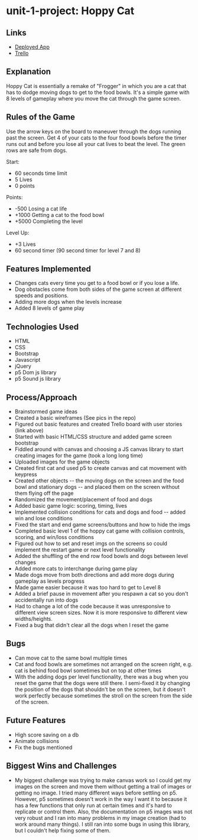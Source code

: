 # unit-1-project: Hoppy Cat

## Links
- [Deployed App](https://kristenkoyanagi.github.io/hoppy-cat-game/)
- [Trello](https://trello.com/b/ATeh7MAj/unit-1-project)

## Explanation
Hoppy Cat is essentially a remake of "Frogger" in which you are a cat that has to dodge moving dogs to get to the food bowls. It's a simple game with 8 levels of gameplay where you move the cat through the game screen.

## Rules of the Game
Use the arrow keys on the board to maneuver through the dogs running past the screen. Get 4 of your cats to the four food bowls before the timer runs out and before you lose all your cat lives to beat the level. The green rows are safe from dogs.

Start:
- 60 seconds time limit
- 5 Lives
- 0 points

Points:
- -500 Losing a cat life
- +1000 Getting a cat to the food bowl
- +5000 Completing the level

Level Up:
- +3 Lives
- 60 second timer (90 second timer for level 7 and 8)

## Features Implemented
- Changes cats every time you get to a food bowl or if you lose a life.
- Dog obstacles come from both sides of the game screen at different speeds and positions.
- Adding more dogs when the levels increase
- Added 8 levels of game play


## Technologies Used
- HTML
- CSS
- Bootstrap
- Javascript
- jQuery
- p5 Dom js library
- p5 Sound js library

## Process/Approach
* Brainstormed game ideas
* Created a basic wireframes (See pics in the repo)
* Figured out basic features and created Trello board with user stories (link above)
* Started with basic HTML/CSS structure and added game screen bootstrap
* Fiddled around with canvas and choosing a JS canvas library to start creating images for the game (took a long long time)
* Uploaded images for the game objects
* Created first cat and used p5 to create canvas and cat movement with keypress
* Created other objects -- the moving dogs on the screen and the food bowl and stationary dogs -- and placed them on the screen without them flying off the page
* Randomized the movement/placement of food and dogs
* Added basic game logic: scoring, timing, lives
* Implemented collision conditions for cats and dogs and food -- added win and lose conditions
* Fixed the start and end game screens/buttons and how to hide the imgs
* Completed basic level 1 of the hoppy cat game with collision controls, scoring, and win/loss conditions
* Figured out how to set and reset imgs on the screens so could implement the restart game or next level functionality
* Added the shuffling of the end row food bowls and dogs between level changes
* Added more cats to interchange during game play
* Made dogs move from both directions and add more dogs during gameplay as levels progress
* Made game easier because it was too hard to get to Level 8
* Added a brief pause in movement after you respawn a cat so you don't accidentally run into dogs
* Had to change a lot of the code because it was unresponsive to different view screen sizes. Now it is more responsive to different view widths/heights.
* Fixed a bug that didn't clear all the dogs when I reset the game


## Bugs
* Can move cat to the same bowl multiple times
* Cat and food bowls are sometimes not arranged on the screen right, e.g. cat is behind food bowl sometimes but on top at other times
* With the adding dogs per level functionality, there was a bug when you reset the game that the dogs were still there. I semi-fixed it by changing the position of the dogs that shouldn't be on the screen, but it doesn't work perfectly because sometimes the stroll on the screen from the side of the screen.

## Future Features
* High score saving on a db
* Animate collisions
* Fix the bugs mentioned


## Biggest Wins and Challenges
* My biggest challenge was trying to make canvas work so I could get my images on the screen and move them without getting a trail of images or getting no image. I tried many different ways before settling on p5. However, p5 sometimes doesn't work in the way I want it to because it has a few functions that only run at certain times and it's hard to replicate or control them. Also, the documentation on p5 images was not very robust and I ran into many problems in my image creation (had to work around many things). I still ran into some bugs in using this library, but I couldn't help fixing some of them.
